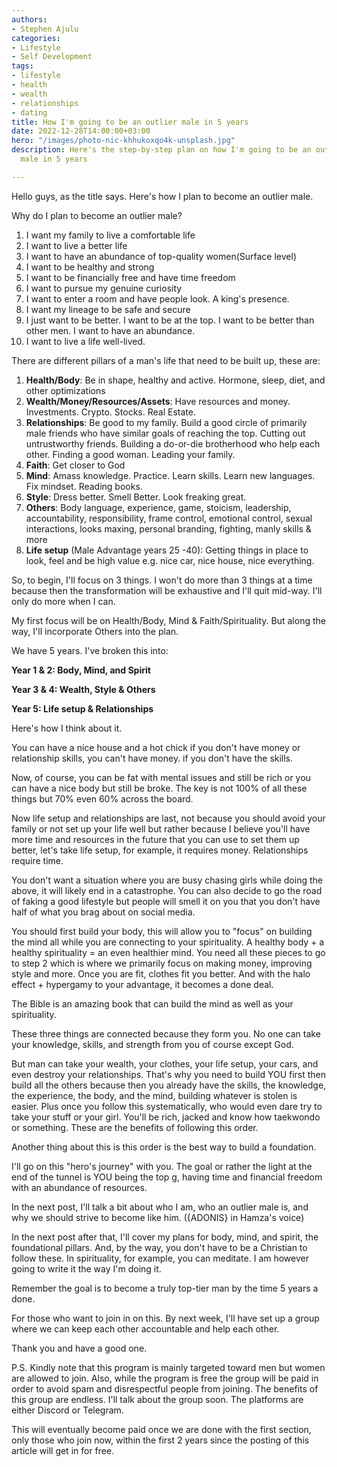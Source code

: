 ```yaml
---
authors:
- Stephen Ajulu
categories:
- Lifestyle
- Self Development
tags:
- lifestyle
- health
- wealth
- relationships
- dating
title: How I'm going to be an outlier male in 5 years
date: 2022-12-28T14:00:00+03:00
hero: "/images/photo-nic-khhukoxqo4k-unsplash.jpg"
description: Here's the step-by-step plan on how I'm going to be an outlier "Top 10%"
  male in 5 years

---
```

Hello guys, as the title says. Here's how I plan to become an outlier male.

Why do I plan to become an outlier male?

 1. I want my family to live a comfortable life
 2. I want to live a better life
 3. I want to have an abundance of top-quality women(Surface level)
 4. I want to be healthy and strong
 5. I want to be financially free and have time freedom
 6. I want to pursue my genuine curiosity
 7. I want to enter a room and have people look. A king's presence.
 8. I want my lineage to be safe and secure
 9. I just want to be better. I want to be at the top. I want to be better than other men. I want to have an abundance.
10. I want to live a life well-lived.

There are different pillars of a man's life that need to be built up, these are:

1. **Health/Body**: Be in shape, healthy and active. Hormone, sleep, diet, and other optimizations
2. **Wealth/Money/Resources/Assets**: Have resources and money. Investments. Crypto. Stocks. Real Estate.
3. **Relationships**: Be good to my family. Build a good circle of primarily male friends who have similar goals of reaching the top. Cutting out untrustworthy friends. Building a do-or-die brotherhood who help each other. Finding a good woman. Leading your family.
4. **Faith**: Get closer to God
5. **Mind**: Amass knowledge. Practice. Learn skills. Learn new languages. Fix mindset. Reading books.
6. **Style**: Dress better. Smell Better. Look freaking great.
7. **Others**: Body language, experience, game, stoicism, leadership, accountability, responsibility, frame control, emotional control, sexual interactions, looks maxing, personal branding, fighting, manly skills & more
8. **Life setup** (Male Advantage years 25 -40): Getting things in place to look, feel and be high value e.g. nice car, nice house, nice everything.

So, to begin, I'll focus on 3 things. I won't do more than 3 things at a time because then the transformation will be exhaustive and I'll quit mid-way. I'll only do more when I can.

My first focus will be on Health/Body, Mind & Faith/Spirituality. But along the way, I'll incorporate Others into the plan.

We have 5 years. I've broken this into:

**Year 1 & 2: Body, Mind, and Spirit**

**Year 3 & 4: Wealth, Style & Others**

**Year 5: Life setup & Relationships**

Here's how I think about it.

You can have a nice house and a hot chick if you don't have money or relationship skills, you can't have money. if you don't have the skills.

Now, of course, you can be fat with mental issues and still be rich or you can have a nice body but still be broke. The key is not 100% of all these things but 70% even 60% across the board.

Now life setup and relationships are last, not because you should avoid your family or not set up your life well but rather because I believe you'll have more time and resources in the future that you can use to set them up better, let's take life setup, for example, it requires money. Relationships require time. 

You don't want a situation where you are busy chasing girls while doing the above, it will likely end in a catastrophe. You can also decide to go the road of faking a good lifestyle but people will smell it on you that you don't have half of what you brag about on social media.

You should first build your body, this will allow you to "focus" on building the mind all while you are connecting to your spirituality. A healthy body + a healthy spirituality = an even healthier mind. You need all these pieces to go to step 2 which is where we primarily focus on making money, improving style and more. Once you are fit, clothes fit you better. And with the halo effect + hypergamy to your advantage, it becomes a done deal.

The Bible is an amazing book that can build the mind as well as your spirituality. 

These three things are connected because they form you. No one can take your knowledge, skills, and strength from you of course except God. 

But man can take your wealth, your clothes, your life setup, your cars, and even destroy your relationships. That's why you need to build YOU first then build all the others because then you already have the skills, the knowledge, the experience, the body, and the mind, building whatever is stolen is easier. Plus once you follow this systematically, who would even dare try to take your stuff or your girl. You'll be rich, jacked and know how taekwondo or something. These are the benefits of following this order.

Another thing about this is this order is the best way to build a foundation.

I'll go on this "hero's journey" with you. The goal or rather the light at the end of the tunnel is YOU being the top g, having time and financial freedom with an abundance of resources.

In the next post, I'll talk a bit about who I am, who an outlier male is, and why we should strive to become like him. ({ADONIS} in Hamza's voice)

In the next post after that, I'll cover my plans for body, mind, and spirit, the foundational pillars. And, by the way, you don't have to be a Christian to follow these. In spirituality, for example, you can meditate. I am however going to write it the way I'm doing it.

Remember the goal is to become a truly top-tier man by the time 5 years a done.

For those who want to join in on this. By next week, I'll have set up a group where we can keep each other accountable and help each other.

Thank you and have a good one.

P.S. Kindly note that this program is mainly targeted toward men but women are allowed to join. Also, while the program is free the group will be paid in order to avoid spam and disrespectful people from joining. The benefits of this group are endless. I'll talk about the group soon. The platforms are either Discord or Telegram.

This will eventually become paid once we are done with the first section, only those who join now, within the first 2 years since the posting of this article will get in for free.